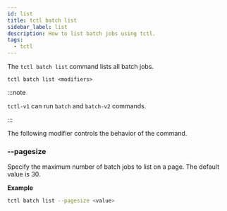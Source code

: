 ```yaml
---
id: list
title: tctl batch list
sidebar_label: list
description: How to list batch jobs using tctl.
tags:
  - tctl
---
```


The `tctl batch list` command lists all batch jobs.

`tctl batch list <modifiers>`

:::note

`tctl-v1` can run `batch` and `batch-v2` commands.

:::

The following modifier controls the behavior of the command.

### --pagesize

Specify the maximum number of batch jobs to list on a page. The default value is 30.

**Example**

```bash
tctl batch list --pagesize <value>
```
